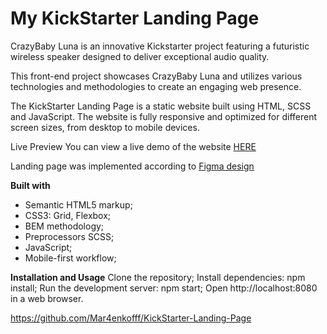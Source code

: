 # My KickStarter Landing Page
CrazyBaby Luna is an innovative Kickstarter project featuring a futuristic wireless speaker designed to deliver exceptional audio quality.

This front-end project showcases CrazyBaby Luna and utilizes various technologies and methodologies to create an engaging web presence.

 The KickStarter Landing Page is a static website built using HTML, SCSS and JavaScript. The website is fully responsive and optimized for different screen sizes, from desktop to mobile devices.

Live Preview
You can view a live demo of the website [HERE](https://mar4enkofff.github.io/KickStarter-Landing-Page/)

Landing page was implemented according to [Figma design](https://www.figma.com/file/Ujp7bCFuvuJlkn8TSbQPSZ/%E2%84%9611-(kickstarter)?node-id=19655%3A33)

**Built with**
- Semantic HTML5 markup;
- CSS3: Grid, Flexbox;
- BEM methodology;
- Preprocessors SCSS;
- JavaScript;
- Mobile-first workflow;

**Installation and Usage**
Clone the repository;
Install dependencies: npm install;
Run the development server: npm start;
Open http://localhost:8080 in a web browser.

https://github.com/Mar4enkofff/KickStarter-Landing-Page
